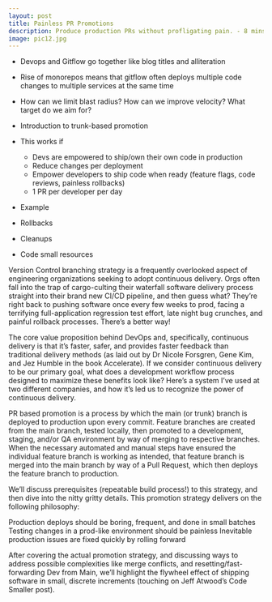 ```yaml
---
layout: post
title: Painless PR Promotions
description: Produce production PRs without profligating pain. - 8 mins
image: pic12.jpg
---
```


- Devops and Gitflow go together like blog titles and alliteration
- Rise of monorepos means that gitflow often deploys multiple code changes to multiple services at the same time
- How can we limit blast radius? How can we improve velocity? What target do we aim for?

- Introduction to trunk-based promotion
- This works if
  - Devs are empowered to ship/own their own code in production
  - Reduce changes per deployment
  - Empower developers to ship code when ready (feature flags, code reviews, painless rollbacks)
  - 1 PR per developer per day

- Example

- Rollbacks
- Cleanups
- Code small resources


Version Control branching strategy is a frequently overlooked aspect of engineering organizations seeking to adopt continuous delivery. Orgs often fall into the trap of cargo-culting their waterfall software delivery process straight into their brand new CI/CD pipeline, and then guess what? They’re right back to pushing software once every few weeks to prod, facing a terrifying full-application regression test effort, late night bug crunches, and painful rollback processes. There’s a better way!

The core value proposition behind DevOps and, specifically, continuous delivery is that it’s faster, safer, and provides faster feedback than traditional delivery methods (as laid out by Dr Nicole Forsgren, Gene Kim, and Jez Humble in the book Accelerate). If we consider continuous delivery to be our primary goal, what does a development workflow process designed to maximize these benefits look like? Here’s a system I’ve used at two different companies, and how it’s led us to recognize the power of continuous delivery.

PR based promotion is a process by which the main (or trunk) branch is deployed to production upon every commit. Feature branches are created from the main branch, tested locally, then promoted to a development, staging, and/or QA environment by way of merging to respective branches. When the necessary automated and manual steps have ensured the individual feature branch is working as intended, that feature branch is merged into the main branch by way of a Pull Request, which then deploys the feature branch to production.

We’ll discuss prerequisites (repeatable build process!) to this strategy, and then dive into the nitty gritty details. This promotion strategy delivers on the following philosophy:


Production deploys should be boring, frequent, and done in small batches
Testing changes in a prod-like environment should be painless
Inevitable production issues are fixed quickly by rolling forward 


After covering the actual promotion strategy, and discussing ways to address possible complexities like merge conflicts, and resetting/fast-forwarding Dev from Main, we’ll highlight the flywheel effect of shipping software in small, discrete increments (touching on Jeff Atwood’s Code Smaller post).